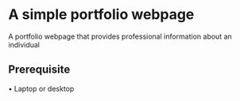 # A simple portfolio webpage
A portfolio webpage that provides professional information about an individual

## Prerequisite
• Laptop or desktop
